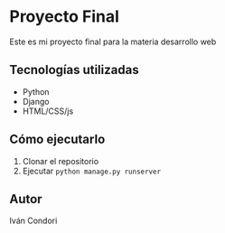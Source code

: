 # Proyecto Final

Este es mi proyecto final para la materia desarrollo web

## Tecnologías utilizadas
- Python
- Django
- HTML/CSS/js

## Cómo ejecutarlo
1. Clonar el repositorio
2. Ejecutar `python manage.py runserver`

## Autor
Iván Condori
